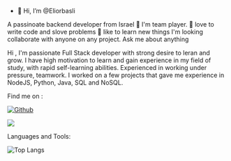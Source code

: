 - 👋 Hi, I’m @Eliorbasli

A passinoate backend developer from Israel
:muscle: I'm team player. 
:mechanical_arm: love to write code and slove problems
:blue_book: like to learn new things
I'm looking collaborate with anyone on any project.
Ask me about anything

Hi ,
I'm passionate Full Stack developer with strong desire to leran and grow. 
I have high motivation to learn and gain experience in my field of study, with rapid self-learning abilities.
Experienced in working under pressure, teamwork.
I worked on a few projects that gave me experience in NodeJS, Python, Java, SQL and NoSQL.

Find me on : 



[![Github](https://img.shields.io/github/followers/Eliorbasli?label=Follow&style=social)](https://github.com/Eliorbasli)

![](https://visitor-badge.laobi.icu/badge?page_id=Eliorbasli.Eliorbasli)

Languages and Tools: 

![Top Langs](https://github-readme-stats.vercel.app/api/top-langs/?username=Eliorbasli&theme=tokyonight)


<!---
Eliorbasli/Eliorbasli is a ✨ special ✨ repository because its `README.md` (this file) appears on your GitHub profile.
You can click the Preview link to take a look at your changes.
--->
